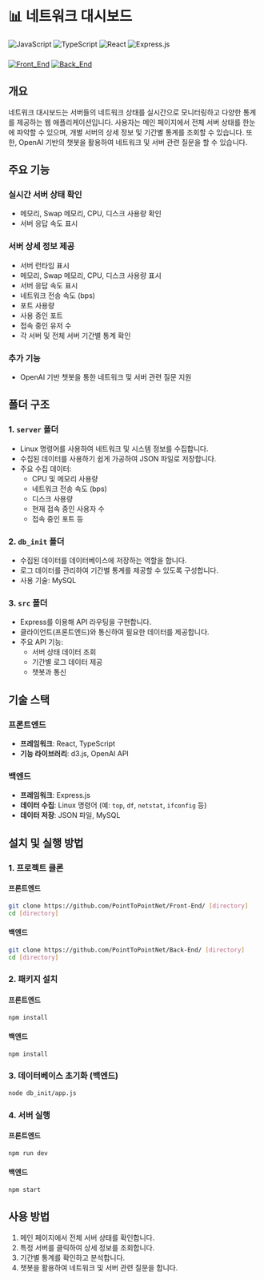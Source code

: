 # 📊 네트워크 대시보드
![JavaScript](https://img.shields.io/badge/JavaScript-F7DF1E?style=flat&logo=javascript&logoColor=black) 
![TypeScript](https://img.shields.io/badge/TypeScript-007ACC?style=flat&logo=typescript&logoColor=white) 
![React](https://img.shields.io/badge/React-61DAFB?style=flat&logo=react&logoColor=black) 
![Express.js](https://img.shields.io/badge/Express.js-000000?style=flat&logo=express&logoColor=white)
###
[![Front_End](https://img.shields.io/badge/Frontend-blue?style=for-the-badge)](https://github.com/PointToPointNet/Front_End) 
[![Back_End](https://img.shields.io/badge/Backend-green?style=for-the-badge)](https://github.com/PointToPointNet/BackEnd)
## 개요
네트워크 대시보드는 서버들의 네트워크 상태를 실시간으로 모니터링하고 다양한 통계를 제공하는 웹 애플리케이션입니다. 사용자는 메인 페이지에서 전체 서버 상태를 한눈에 파악할 수 있으며, 개별 서버의 상세 정보 및 기간별 통계를 조회할 수 있습니다. 또한, OpenAI 기반의 챗봇을 활용하여 네트워크 및 서버 관련 질문을 할 수 있습니다.

## 주요 기능
### 실시간 서버 상태 확인
- 메모리, Swap 메모리, CPU, 디스크 사용량 확인
- 서버 응답 속도 표시

### 서버 상세 정보 제공
- 서버 런타임 표시
- 메모리, Swap 메모리, CPU, 디스크 사용량 표시
- 서버 응답 속도 표시
- 네트워크 전송 속도 (bps)
- 포트 사용량
- 사용 중인 포트
- 접속 중인 유저 수
- 각 서버 및 전체 서버 기간별 통계 확인

### 추가 기능
- OpenAI 기반 챗봇을 통한 네트워크 및 서버 관련 질문 지원

## 폴더 구조
### 1. `server` 폴더
- Linux 명령어를 사용하여 네트워크 및 시스템 정보를 수집합니다.
- 수집된 데이터를 사용하기 쉽게 가공하여 JSON 파일로 저장합니다.
- 주요 수집 데이터:
  - CPU 및 메모리 사용량
  - 네트워크 전송 속도 (bps)
  - 디스크 사용량
  - 현재 접속 중인 사용자 수
  - 접속 중인 포트 등
  
### 2. `db_init` 폴더
- 수집된 데이터를 데이터베이스에 저장하는 역할을 합니다.
- 로그 데이터를 관리하여 기간별 통계를 제공할 수 있도록 구성합니다.
- 사용 기술: MySQL

### 3. `src` 폴더
- Express를 이용해 API 라우팅을 구현합니다.
- 클라이언트(프론트엔드)와 통신하여 필요한 데이터를 제공합니다.
- 주요 API 기능:
  - 서버 상태 데이터 조회
  - 기간별 로그 데이터 제공
  - 챗봇과 통신

## 기술 스택
### 프론트엔드
- **프레임워크**: React, TypeScript
- **기능 라이브러리**: d3.js, OpenAI API

### 백엔드
- **프레임워크**: Express.js
- **데이터 수집**: Linux 명령어 (예: `top`, `df`, `netstat`, `ifconfig` 등)
- **데이터 저장**: JSON 파일, MySQL

## 설치 및 실행 방법
### 1. 프로젝트 클론
#### 프론트엔드
```sh
git clone https://github.com/PointToPointNet/Front-End/ [directory]
cd [directory]
```
#### 백엔드
```sh
git clone https://github.com/PointToPointNet/Back-End/ [directory]
cd [directory]
```

### 2. 패키지 설치
#### 프론트엔드
```sh
npm install
```
#### 백엔드
```sh
npm install
```

### 3. 데이터베이스 초기화 (백엔드)
```sh
node db_init/app.js
```

### 4. 서버 실행
#### 프론트엔드
```sh
npm run dev
```
#### 백엔드
```sh
npm start
```

## 사용 방법
1. 메인 페이지에서 전체 서버 상태를 확인합니다.
2. 특정 서버를 클릭하여 상세 정보를 조회합니다.
3. 기간별 통계를 확인하고 분석합니다.
4. 챗봇을 활용하여 네트워크 및 서버 관련 질문을 합니다.
